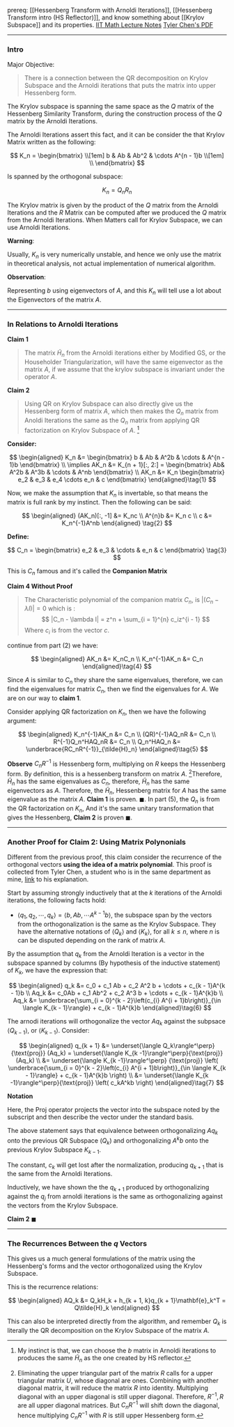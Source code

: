 prereq: 
[[Hessenberg Transform with Arnoldi Iterations]], 
[[Hessenberg Transform intro (HS Reflector)]], 
and know something about 
[[Krylov Subspace]] and its properties. 
[IIT Math Lecture Notes](http://www.math.iit.edu/~fass/477577_Chapter_14.pdf)
[Tyler Chen's PDF](https://chen.pw/research/cg/cg.pdf)

---
### **Intro**

Major Objective: 

> There is a connection between the QR decomposition on Krylov Subspace and the Arnoldi iterations that puts the matrix into upper Hessenberg form. 

The Krylov subspace is spanning the same space as the $Q$ matrix of the Hessenberg Similarity Transform, during the construction process of the $Q$ matrix by the Arnoldi Iterations. 

The Arnoldi Iterations assert this fact, and it can be consider the that Krylov Matrix written as the following: 

$$
K_n = 
\begin{bmatrix}
	\\[1em]
	b & Ab & Ab^2 & \cdots A^{n - 1}b
	\\[1em]
	\\
\end{bmatrix}
$$

Is spanned by the orthogonal subspace: 

$$
K_n = Q_nR_n
$$

The Krylov matrix is given by the product of the $Q$ matrix from the Arnoldi Iterations and the $R$ Matrix can be computed after we produced the $Q$ matrix from the Arnoldi Iterations. When Matters call for Krylov Subspace, we can use Arnoldi Iterations. 

**Warning**: 

Usually, $K_n$ is very numerically unstable, and hence we only use the matrix in theoretical analysis, not actual implementation of numerical algorithm. 

**Observation**:

Representing $b$ using eigenvectors of $A$, and this $K_n$ will tell use a lot about the Eigenvectors of the matrix $A$. 


---
### **In Relations to Arnoldi Iterations**

**Claim 1**

> The matrix $\tilde{H}_{n}$ from the Arnoldi iterations either by Modified GS, or the Householder Triangularization, will have the same eigenvector as the matrix $A$, if we assume that the krylov subspace is invariant under the operator $A$. 

**Claim 2**

> Using QR on Krylov Subspace can also directly give us the Hessenberg form of matrix $A$, which then makes the $Q_n$ matrix from Anoldi Iterations the same as the $Q_n$ matrix from applying QR factorization on Krylov Subspace of $A$. [^1]

**Consider:**

$$
\begin{aligned}
	K_n &= \begin{bmatrix}
	b & Ab & A^2b & \cdots & A^{n - 1}b
	\end{bmatrix}
	\\
	\implies 
	AK_n &= K_{n + 1}[:, 2:] = \begin{bmatrix}
		Ab& A^2b & A^3b & \cdots & A^nb
	\end{bmatrix}
	\\
	AK_n &= K_n \begin{bmatrix}
		e_2 & e_3 & e_4 \cdots e_n & c
	\end{bmatrix}
\end{aligned}\tag{1}
$$

Now, we make the assumption that $K_n$ is invertable, so that means the matrix is full rank by my instinct. Then the following can be said: 

$$
\begin{aligned}
	(AK_n)[:, -1] &= K_nc
	\\
	A^{n}b &= K_n c
	\\
	c &= K_n^{-1}A^nb
\end{aligned}
\tag{2}
$$

**Define:** 

$$
C_n = \begin{bmatrix}
	e_2 & e_3 & \cdots & e_n & c
\end{bmatrix}
\tag{3}
$$

This is $C_n$ famous and it's called the **Companion Matrix**

**Claim 4 Without Proof**

> The Characteristic polynomial of the companion matrix $C_n$, is $|(C_n - \lambda I)| = 0$ which is : 
> $$
> 	|C_n - \lambda I| = z^n + \sum_{i = 1}^{n} c_iz^{i - 1}
> $$
> Where $c_i$ is from the vector $c$. 


continue from part (2) we have: 

$$
\begin{aligned}
	AK_n &= K_nC_n
	\\
	K_n^{-1}AK_n &= C_n
\end{aligned}\tag{4}
$$

Since $A$ is similar to $C_n$ they share the same eigenvalues, therefore, we can find the eigenvalues for matrix $C_n$, then we find the eigenvalues for $A$. We are on our way to **claim 1**. 

Consider applying QR factorization on $K_n$, then we have the following argument: 

$$
\begin{aligned}
	K_n^{-1}AK_n &= C_n	
	\\
	(QR)^{-1}AQ_nR &= C_n
	\\
	R^{-1}Q_n^HAQ_nR &= C_n
	\\
	Q_n^HAQ_n &= \underbrace{RC_nR^{-1}}_{\tilde{H}_n}
\end{aligned}\tag{5}
$$

**Observe**
$C_nR^{-1}$ is Hessenberg form, multiplying on $R$ keeps the Hessenberg form. By definition, this is a hessenberg transform on matrix $A$. [^2]Therefore, $\tilde{H}_n$ has the same eigenvalues as $C_n$, therefore, $\tilde{H}_n$ has the same eigenvectors as $A$. Therefore, the $\tilde{H}_n$, Hessenberg matrix for $A$ has the same eigenvalue as the matrix $A$. **Claim 1** is proven. $\blacksquare$. In part (5), the $Q_n$ is from the QR factorization on $K_n$, And it's the same unitary transformation that gives the Hessenberg, **Claim 2** is proven $\blacksquare$. 


---
### **Another Proof for Claim 2: Using Matrix Polynonials**

Different from the previous proof, this claim consider the recurrence of the orthogonal vectors **using the idea of a matrix polynomial**. This proof is collected from Tyler Chen, a student who is in the same department as mine, [link](https://chen.pw/research/cg/arnoldi_lanczos.html) to his explanation. 

Start by assuming strongly inductively that at the $k$ iterations of the Arnoldi iterations, the following facts hold: 

* $\langle q_1, q_2, \cdots, q_k\rangle = \langle b, Ab, \cdots A^{k - 1}b\rangle$, the subspace span by the vectors from the orthogonalization is the same as the Krylov Subspace. They have the alternative notations of $\langle Q_k\rangle$ and $\langle K_{k}\rangle$, for all $k \le n$, where $n$ is can be disputed depending on the rank of matrix $A$. 

By the assumption that $q_k$ from the Arnoldi Iteration is a vector in the subspace spanned by columns (By hypothesis of the inductive statement) of $K_{k}$, we have the expression that:  

$$
\begin{aligned}
	q_k &= c_0 + c_1 Ab + c_2 A^2 b + \cdots + c_{k - 1}A^{k - 1}b
	\\
	Aq_k &= c_0Ab + c_1 Ab^2 + c_2 A^3 b + \cdots + c_{k - 1}A^{k}b
	\\
	Aq_k &= \underbrace{\sum_{i = 0}^{k - 2}\left(c_{i} A^{i + 1}b\right)}_{\in \langle K_{k - 1}\rangle}
	+ c_{k - 1}A^{k}b
\end{aligned}\tag{6}
$$

The arnodi iterations will orthogonalize the vector $Aq_k$ against the subpsace $\langle Q_{k - 1}\rangle$, or $\langle K_{k - 1}\rangle$. Consider: 

$$
\begin{aligned}
	q_{k + 1} &= \underset{\langle Q_k\rangle^\perp}{\text{proj}}
	(Aq_k) = \underset{\langle K_{k -1}\rangle^\perp}{\text{proj}}(Aq_k)
	\\
	&= \underset{\langle K_{k -1}\rangle^\perp}
	{\text{proj}}
	\left(
		\underbrace{\sum_{i = 0}^{k - 2}\left(c_{i} A^{i + 1}b\right)}_{\in \langle K_{k - 1}\rangle}
		+ c_{k - 1}A^{k}b
	\right)
	\\
	&= 
	\underset{\langle K_{k -1}\rangle^\perp}{\text{proj}}
	\left(
		c_kA^kb
	\right)
\end{aligned}\tag{7}
$$

**Notation** 

Here, the $\text{Proj}$ operator projects the vector into the subspace noted by the subscript and then describe the vector under the standard basis.

The above statement says that equivalence between orthogonalizing $Aq_k$ onto the previous QR Subspace ($Q_k$) and orthogonalizing $A^kb$ onto the previous Krylov Subspace $K_{k - 1}$. 

The constant, $c_k$ will get lost after the normalization, producing $q_{k + 1}$ that is the same from the Arnoldi Iterations. 

Inductively, we have shown the the $q_{k + 1}$ produced by orthogonalizing against the $q_j$ from arnoldi iterations is the same as orthogonalizing against the vectors from the Krylov Subspace. 

**Claim 2** $\blacksquare$ 



---
### **The Recurrences Between the $q$ Vectors**

This gives us a much general formulations of the matrix using the Hessenberg's forms and the vector orthogonalized using the Krylov Subspace. 

This is the recurrence relations: 

$$
\begin{aligned}
	AQ_k &= Q_kH_k + h_{k + 1, k}q_{k + 1}\mathbf{e}_k^T = Q\tilde{H}_k 
\end{aligned}
$$

This can also be interpreted directly from the algorithm, and remember $Q_k$ is literally the QR decomposition on the Krylov Subspace of the matrix $A$.



[^1]: My instinct is that, we can choose the $b$ matrix in Arnoldi iterations to produces the same $\tilde{H}_n$ as the one created by HS reflector.  
[^2]: Eliminating the upper triangular part of the matrix $R$ calls for a upper triangular matrix $U$, whose diagonal are ones. Combining with another diagonal matrix, it will reduce the matrix $R$ into identity. Multiplying diagonal with an upper diagonal is still upper diagonal. Therefore, $R^{-1}, R$ are all upper diagonal matrices. But $C_nR^{-1}$ will shift down the diagonal, hence multiplying $C_nR^{-1}$ with $R$ is still upper Hessenberg form. 